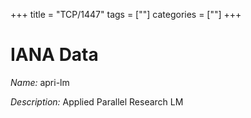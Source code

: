 +++
title = "TCP/1447"
tags = [""]
categories = [""]
+++

# IANA Data

_Name:_ apri-lm

_Description:_ Applied Parallel Research LM


